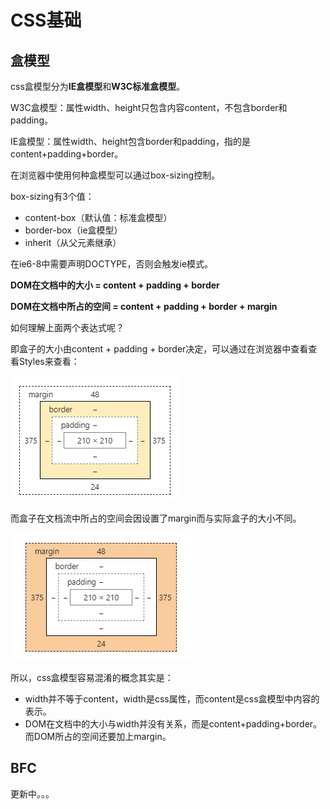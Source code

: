 # CSS基础

## 盒模型

css盒模型分为**IE盒模型**和**W3C标准盒模型**。

W3C盒模型：属性width、height只包含内容content，不包含border和padding。

IE盒模型：属性width、height包含border和padding，指的是content+padding+border。

在浏览器中使用何种盒模型可以通过box-sizing控制。

box-sizing有3个值：

- content-box（默认值：标准盒模型）
- border-box（ie盒模型）
- inherit（从父元素继承）

在ie6-8中需要声明DOCTYPE，否则会触发ie模式。

**DOM在文档中的大小 = content + padding + border**

**DOM在文档中所占的空间 = content + padding + border + margin**

如何理解上面两个表达式呢？

即盒子的大小由content + padding + border决定，可以通过在浏览器中查看查看Styles来查看：

![](../images/content-box.png)

而盒子在文档流中所占的空间会因设置了margin而与实际盒子的大小不同。

![](../images/margin-box.png)

所以，css盒模型容易混淆的概念其实是：

- width并不等于content，width是css属性，而content是css盒模型中内容的表示。
- DOM在文档中的大小与width并没有关系，而是content+padding+border。而DOM所占的空间还要加上margin。

## BFC






更新中。。。





<Vssue :title="$title" />
